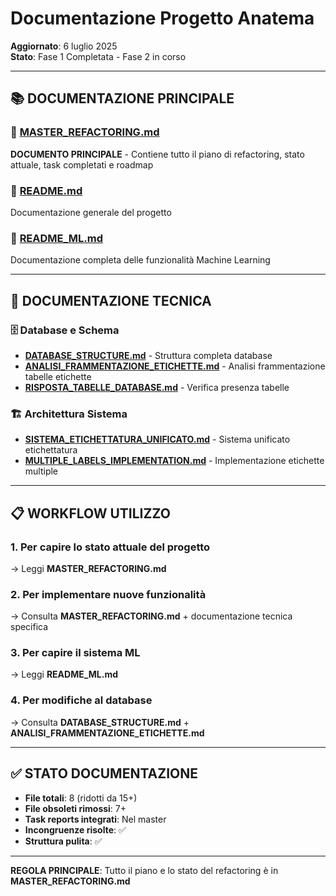 # Documentazione Progetto Anatema

**Aggiornato**: 6 luglio 2025  
**Stato**: Fase 1 Completata - Fase 2 in corso

---

## 📚 **DOCUMENTAZIONE PRINCIPALE**

### 🎯 **[MASTER_REFACTORING.md](MASTER_REFACTORING.md)** 
**DOCUMENTO PRINCIPALE** - Contiene tutto il piano di refactoring, stato attuale, task completati e roadmap

### 📖 **[README.md](README.md)** 
Documentazione generale del progetto

### 🤖 **[README_ML.md](README_ML.md)** 
Documentazione completa delle funzionalità Machine Learning

---

## 🔧 **DOCUMENTAZIONE TECNICA**

### 🗄️ **Database e Schema**
- **[DATABASE_STRUCTURE.md](DATABASE_STRUCTURE.md)** - Struttura completa database
- **[ANALISI_FRAMMENTAZIONE_ETICHETTE.md](ANALISI_FRAMMENTAZIONE_ETICHETTE.md)** - Analisi frammentazione tabelle etichette
- **[RISPOSTA_TABELLE_DATABASE.md](RISPOSTA_TABELLE_DATABASE.md)** - Verifica presenza tabelle

### 🏗️ **Architettura Sistema**
- **[SISTEMA_ETICHETTATURA_UNIFICATO.md](SISTEMA_ETICHETTATURA_UNIFICATO.md)** - Sistema unificato etichettatura
- **[MULTIPLE_LABELS_IMPLEMENTATION.md](MULTIPLE_LABELS_IMPLEMENTATION.md)** - Implementazione etichette multiple

---

## 📋 **WORKFLOW UTILIZZO**

### 1. **Per capire lo stato attuale del progetto**
→ Leggi **MASTER_REFACTORING.md**

### 2. **Per implementare nuove funzionalità**
→ Consulta **MASTER_REFACTORING.md** + documentazione tecnica specifica

### 3. **Per capire il sistema ML**
→ Leggi **README_ML.md**

### 4. **Per modifiche al database**
→ Consulta **DATABASE_STRUCTURE.md** + **ANALISI_FRAMMENTAZIONE_ETICHETTE.md**

---

## ✅ **STATO DOCUMENTAZIONE**

- **File totali**: 8 (ridotti da 15+)
- **File obsoleti rimossi**: 7+ 
- **Task reports integrati**: Nel master
- **Incongruenze risolte**: ✅
- **Struttura pulita**: ✅

---

**REGOLA PRINCIPALE**: Tutto il piano e lo stato del refactoring è in **MASTER_REFACTORING.md**
